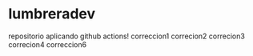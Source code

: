 # lumbreradev
repositorio aplicando github actions!
correccion1
correcion2
correcion3
correcion4
correccion6
